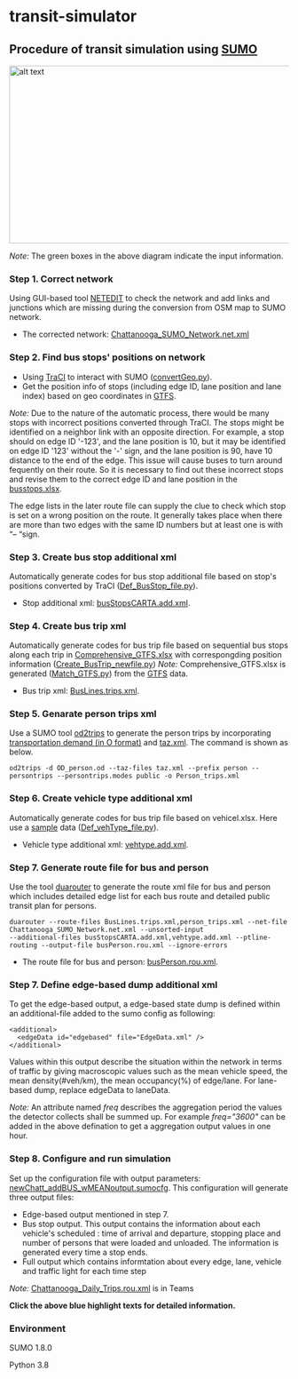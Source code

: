 # transit-simulator

## Procedure of transit simulation using [SUMO](https://sumo.dlr.de/docs/index.html)

<img src="https://github.com/hdemma/transit-simulator/blob/master/images/ChattanoogaSUMO.png" alt="alt text" width="550" height="320">

*Note:* The green boxes in the above diagram indicate the input information.

### Step 1. Correct network
Using GUI-based tool [NETEDIT](https://sumo.dlr.de/docs/netedit.html) to check the network and add links and junctions which are missing during the conversion from OSM map to SUMO network.
* The corrected network: [Chattanooga_SUMO_Network.net.xml](https://github.com/hdemma/transit-simulator/tree/master/SUMO_simulation/Chattanooga_SUMO_Network.net.zip)

### Step 2. Find bus stops' positions on network 
* Using [TraCI](https://sumo.dlr.de/docs/TraCI.html) to interact with SUMO ([convertGeo.py](https://github.com/smarttransit-ai/transit-simulator/blob/master/codes/convertGeo.py)).
* Get the position info of stops (including edge ID, lane position and lane index) based on geo coordinates in [GTFS](https://github.com/smarttransit-ai/transit-energy-dashboard/blob/master/app/data/raw/GTFS/gtfs_may_2020/stops.txt).

*Note:* Due to the nature of the automatic process, there would be many stops with incorrect positions converted through TraCI. The stops might be identified on a neighbor link with an opposite direction. For example, a stop should on edge ID '-123', and the lane position is 10, but it may be identified on edge ID '123' without the '-' sign, and the lane position is 90, have 10 distance to the end of the edge. This issue will cause buses to turn around fequently on their route. So it is necessary to find out these incorrect stops and revise them to the correct edge ID and lane position in the [busstops.xlsx](https://github.com/hdemma/transit-simulator/blob/master/data/busstops.xlsx). 

The edge lists in the later route file can supply the clue to check which stop is set on a wrong position on the route. It generally takes place when there are more than two edges with the same ID numbers but at least one is with “– “sign. 

### Step 3. Create bus stop additional xml
Automatically generate codes for bus stop additional file based on stop's positions converted by TraCI ([Def_BusStop_file.py](https://github.com/smarttransit-ai/transit-simulator/blob/master/codes/Def_BusStop_file.py)).
* Stop additional xml: [busStopsCARTA.add.xml](https://github.com/hdemma/transit-simulator/blob/master/SUMO_simulation/busStopsCARTA.add.xml).
### Step 4. Create bus trip xml
Automatically generate codes for bus trip file based on sequential bus stops along each trip in [Comprehensive_GTFS.xlsx](https://github.com/smarttransit-ai/transit-simulator/blob/master/data/Comprehensive_GTFS.xlsx) with correspongding position information ([Create_BusTrip_newfile.py](https://github.com/smarttransit-ai/transit-simulator/blob/master/codes/Create_BusTrip_newfile.py))
*Note:* Comprehensive_GTFS.xlsx is generated ([Match_GTFS.py](https://github.com/smarttransit-ai/transit-simulator/blob/master/codes/Match_GTFS.py)) from the [GTFS](https://github.com/smarttransit-ai/transit-energy-dashboard/tree/master/app/data/raw/GTFS/gtfs_may_2020) data.
* Bus trip xml: [BusLines.trips.xml](https://github.com/hdemma/transit-simulator/blob/master/SUMO_simulation/BusLines.trips.xml).

### Step 5. Genarate person trips xml
Use a SUMO tool [od2trips](https://sumo.dlr.de/docs/Demand/Importing_O/D_Matrices.html) to generate the person trips by incorporating [transportation demand (in O format)](https://github.com/smarttransit-ai/transit-simulator/blob/master/SUMO_simulation/OD_person.od) and [taz.xml](https://github.com/smarttransit-ai/transit-simulator/blob/master/SUMO_simulation/taz.xml). The command is shown as below.
```
od2trips -d OD_person.od --taz-files taz.xml --prefix person --persontrips --persontrips.modes public -o Person_trips.xml
```

### Step 6. Create vehicle type additional xml
Automatically generate codes for bus trip file based on vehicel.xlsx. Here use a [sample](https://github.com/smarttransit-ai/transit-simulator/blob/master/data/BUS_type.xlsx) data ([Def_vehType_file.py](https://github.com/smarttransit-ai/transit-simulator/blob/master/codes/Def_vehType_file.py)).
* Vehicle type additional xml: [vehtype.add.xml](https://github.com/smarttransit-ai/transit-simulator/blob/master/SUMO_simulation/vehtype.add.xml).

### Step 7. Generate route file for bus and person
Use the tool [duarouter](https://sumo.dlr.de/docs/duarouter.html) to generate the route xml file for bus and person which includes detailed edge list for each bus route and detailed public transit plan for persons.
```
duarouter --route-files BusLines.trips.xml,person_trips.xml --net-file Chattanooga_SUMO_Network.net.xml --unsorted-input 
--additional-files busStopsCARTA.add.xml,vehtype.add.xml --ptline-routing --output-file busPerson.rou.xml --ignore-errors
```
* The route file for bus and person: [busPerson.rou.xml](https://github.com/hdemma/transit-simulator/blob/master/SUMO_simulation/busPerson.rou.xml).

### Step 7. Define edge-based dump additional xml
To get the edge-based output, a edge-based state dump is defined within an additional-file added to the sumo config as following:
```
<additional>
  <edgeData id="edgebased" file="EdgeData.xml" />
</additional>
```
Values within this output describe the situation within the network in terms of traffic by giving macroscopic values such as the mean vehicle speed, the mean density(#veh/km), the mean occupancy(%) of edge/lane. For lane-based dump, replace edgeData to laneData.

*Note:* An attribute named *freq* describes the aggregation period the values the detector collects shall be summed up. For example *freq="3600"* can be added in the above defination to get a aggregation output values in one hour.

### Step 8. Configure and run simulation
Set up the configuration file with output parameters: [newChatt_addBUS_wMEANoutput.sumocfg](https://github.com/hdemma/transit-simulator/blob/master/SUMO_simulation/newChatt_addBUS_wMEANoutput.sumocfg).
This configuration will generate three output files:
* Edge-based output mentioned in step 7.
* Bus stop output. This output contains the information about each vehicle's scheduled <stop>: time of arrival and departure, stopping place and number of persons that were loaded and unloaded. The information is generated every time a stop ends.
* Full output which contains informtation about every edge, lane, vehicle and traffic light for each time step

*Note:* [Chattanooga_Daily_Trips.rou.xml](https://vanderbilt365.sharepoint.com/sites/TransitHub/Shared%20Documents/simulation/SUMO_simulation) is in Teams

**Click the above blue highlight texts for detailed information.**

### Environment
SUMO 1.8.0

Python 3.8

